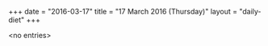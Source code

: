 +++
date = "2016-03-17"
title = "17 March 2016 (Thursday)"
layout = "daily-diet"
+++


\<no entries\>
